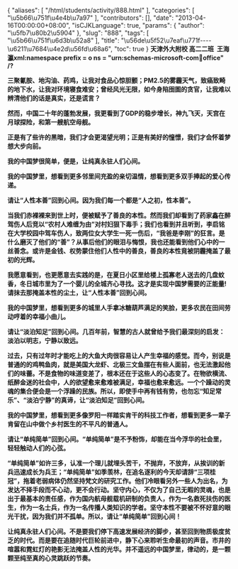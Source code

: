{
    "aliases": [
        "/html/students/activity/888.html"
    ],
    "categories": [
        "\u5b66\u751f\u4e4b\u7a97"
    ],
    "contributors": [],
    "date": "2013-04-16T00:00:00+08:00",
    "isCJKLanguage": true,
    "params": {
        "author": "\u5fb7\u80b2\u5904"
    },
    "slug": "888",
    "tags": [
        "\u5b66\u751f\u6d3b\u52a8"
    ],
    "title": "\u56de\u5f52\u7eaf\u771f----\u6211\u7684\u4e2d\u56fd\u68a6",
    "toc": true
}
**天津外大附校 高二二班  王海瀛xml:namespace prefix = o ns = "urn:schemas-microsoft-com:office:office" /?**

**三聚氰胺、地沟油、药鸡，让我对食品心惊胆颤；PM2.5的雾霾天气，致癌致畸的地下水，让我对环境寝食难安；曾经风光无限，如今身陷囹圄的贪官，让我难以辨清他们的话是真实，还是谎言？**

**然而，中国二十年的蓬勃发展，我更看到了GDP的稳步增长，神九飞天，天宫在月球探险，和第一艘航空母舰。**

**正是有了些许的黑暗，我们才会更渴望光明；正是有美好的憧憬，我们才会怀着梦想大步向前。**

**我的中国梦很简单，便是，让纯真永驻人们心间。**

**我的中国梦里，想看到更多邻里间充盈的亲切温情，想看到更多双手捧起的爱心传递。**

**请让“人性本善”回到心间。因为我们每一个都是“人之初，性本善”。**

**当我们赤裸裸来到世上时，便被赋予了善良的本性。然而我们却看到了药家鑫在醉驾伤人后竞以“农村人难缠为由”对村妇狠下毒手；我们也看到并且听到，李启铭在大学校园中驾车伤人，致两位女大学生一死一伤后，“我爸是李刚”的狂言。是什么磨灭了他们的“善”？从事后他们的眼泪与悔恨，我也还能看到他们心中的一丝善念。或许是金钱、权势蒙住他们人性中的善良，善良的本性竟被阴霾掩盖了最初的光辉。**

**我愿意看到，也更愿意去实践的是，在夏日小区里给楼上孤寡老人送去的几盘蚊香，冬日城市里为了一个婴儿的全城齐心寻找。这才是实现中国梦需要的正能量!请抹去那掩盖本性的尘土，让“人性本善”回到心间。**

**我的中国梦里，想看到更多的城里人手拿冰糖葫芦满足的笑脸，更多农民在田间劳动哼着的幸福小曲儿。**

**请让“淡泊知足”回到心间。几百年前，智慧的古人就曾给予我们最深刻的启发：淡泊以明志，宁静以致远。**

**过去，只有过年时才能吃上的大鱼大肉很容易让人产生幸福的感觉。而今，别说是普通的的鸡鸭鱼肉，就是美国大龙虾、北极三文鱼摆在有些人面前，也无法激起他们的味蕾。不是食物的味道变差了，根本还在于这些人的心态变了。在物欲横流、纸醉金迷的社会中，人的欲望愈来愈难被满足，幸福也愈来愈远。一个个躁动的灵魂的集合便会是一个浮躁的民族。所以，即使手中再有钱有势，也勿忘“知足常乐”、“淡泊宁静”的真谛，让“淡泊知足”回到心间。**

**我的中国梦里，想看到更多像罗阳一样踏实肯干的科技工作者，想看到更多一辈子肯留在山中做个乡村医生的不平凡的普通人。**

**请让“单纯简单”回到心间。“单纯简单”是不予粉饰，却能在当今浮华的社会里，轻轻触动人们的心弦。**

**“单纯简单”如许三多，认准一个理儿就埋头苦干，不抛弃，不放弃，从挨训的新兵迅速成长为兵王；“单纯简单”如季羡林，在追名逐利的今天却请辞“三项桂冠”，拖着老弱病体仍然坚持梵文的研究工作。他们冷眼看另外一些人为出名，为发达不择手段而不心动，更不会行动。坚守内心，不仅为了自己无暇的灵魂，也是出于最基本的责任感，作为国内航母舰载机研制的负责人，作为一名救死扶伤的医生，作为一名士兵，作为一名传播人类知识的学者。坚守本性不要被不怀好意的眼光干扰，因为我们并不孤单。所以，请让“单纯简单”回到心间！**

**让纯真永驻人们心间。不是要我们停下高速发展经济的脚步，甚至回到物质极度贫乏的时代。而是要在追随时代巨轮前进中，静下心来聆听生命最初的声音。市井的喧嚣和霓虹灯的艳影无法掩盖人性的光华。并不遥远的中国梦里，律动的，是一颗颗至纯至真的心灵跳跃的节奏。**

